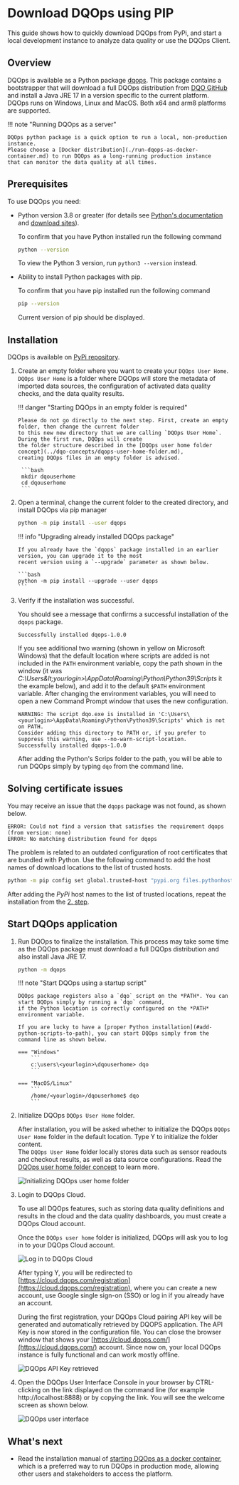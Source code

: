 # Download DQOps using PIP
This guide shows how to quickly download DQOps from PyPi, and start a local development instance to analyze data quality or use the DQOps Client. 

## Overview

DQOps is available as a Python package [dqops](https://pypi.org/project/dqops/). This package contains a bootstrapper that
will download a full DQOps distribution from [DQO GitHub](https://github.com/dqops/dqo) and install a Java JRE 17 in a version
specific to the current platform. DQOps runs on Windows, Linux and MacOS. Both x64 and arm8 platforms are supported.

!!! note "Running DQOps as a server"

    DQOps python package is a quick option to run a local, non-production instance.
    Please choose a [Docker distribution](./run-dqops-as-docker-container.md) to run DQOps as a long-running production instance
    that can monitor the data quality at all times.


## Prerequisites

To use DQOps you need:

  - Python version 3.8 or greater (for details see [Python's documentation](https://www.python.org/doc/) and [download sites](https://www.python.org/downloads/)).

    To confirm that you have Python installed run the following command
  
    ```bash
    python --version
    ```
    
    To view the Python 3 version, run `python3 --version` instead.



  - Ability to install Python packages with pip.
    
    To confirm that you have pip installed run the following command

    ```bash
    pip --version
    ```
    
    Current version of pip should be displayed.


## Installation

DQOps is available on [PyPi repository](https://pypi.org/project/dqops/). 

1.  Create an empty folder where you want to create your `DQOps User Home`. `DQOps User Home` is a folder where
    DQOps will store the metadata of imported data sources, the configuration of activated data quality checks, and the
    data quality results.

    !!! danger "Starting DQOps in an empty folder is required"

        Please do not go directly to the next step. First, create an empty folder, then change the current folder
        to this new new directory that we are calling `DQOps User Home`. During the first run, DQOps will create
        the folder structure described in the [DQOps user home folder concept](../dqo-concepts/dqops-user-home-folder.md),
        creating DQOps files in an empty folder is advised.

         ```bash
         mkdir dqouserhome
         cd dqouserhome
         ```

2.  <span id="install-step-2">Open a terminal</span>, change the current folder to the created directory, and install DQOps via pip manager

    ```bash
    python -m pip install --user dqops
    ```

    !!! info "Upgrading already installed DQOps package"

        If you already have the `dqops` package installed in an earlier version, you can upgrade it to the most
        recent version using a `--upgrade` parameter as shown below.

        ```bash
        python -m pip install --upgrade --user dqops
        ```

3.  Verify if the installation was successful. 

    You should see a message that confirms a successful installation of the `dqops` package.

    ```asc
    Successfully installed dqops-1.0.0
    ```

    <span id="add-python-scripts-to-path">If</span> you see additional two warning (shown in yellow on Microsoft Windows) that the default location
    where scripts are added is not included in the `PATH` environment variable, copy the path
    shown in the window (it was *C:\Users\&lt;yourlogin&gt;\AppData\Roaming\Python\Python39\Scripts* it the example below),
    and add it to the default `$PATH` environment variable. After changing the environment variables, you will need to open
    a new Command Prompt window that uses the new configuration.

    ``` { .asc hl_lines="1-2" }
    WARNING: The script dqo.exe is installed in 'C:\Users\<yourlogin>\AppData\Roaming\Python\Python39\Scripts' which is not on PATH.
    Consider adding this directory to PATH or, if you prefer to suppress this warning, use --no-warn-script-location.
    Successfully installed dqops-1.0.0
    ```

    After adding the Python's Scrips folder to the path, you will be able to run DQOps simply by typing `dqo` from the command line. 


## Solving certificate issues
You may receive an issue that the `dqops` package was not found, as shown below.

```
ERROR: Could not find a version that satisfies the requirement dqops (from version: none)
ERROR: No matching distribution found for dqops
```

The problem is related to an outdated configuration of root certificates that are bundled with Python.
Use the following command to add the host names of download locations to the list of trusted hosts.

```bash
python -m pip config set global.trusted-host "pypi.org files.pythonhosted.org pypi.python.org"
```

After adding the *PyPi* host names to the list of trusted locations, repeat the installation from the [2. step](#install-step-2).


## Start DQOps application

1.  Run DQOps to finalize the installation. This process may take some time as the DQOps package must download a full DQOps
    distribution and also install Java JRE 17.

    ```bash
    python -m dqops
    ```

    !!! note "Start DQOps using a startup script"

        DQOps package registers also a `dqo` script on the *PATH*. You can start DQOps simply by running a `dqo` command,
        if the Python location is correctly configured on the *PATH* environment variable.

        If you are lucky to have a [proper Python installation](#add-python-scripts-to-path), you can start DQOps simply from the command line as shown below.

        === "Windows"
            ```
            c:\users\<yourlogin>\dqouserhome> dqo
            ```

        === "MacOS/Linux"
            ```
            /home/<yourlogin>/dqouserhome$ dqo
            ```

2.  Initialize DQOps `DQOps User Home` folder.

    After installation, you will be asked whether to initialize the DQOps `DQOps User Home` folder in the default location.
    Type Y to initialize the folder content.  
    The `DQOps User Home` folder locally stores data such as sensor readouts and checkout results, as well as data source configurations.
    Read the [DQOps user home folder concept](../dqo-concepts/dqops-user-home-folder.md) to learn more.

    ![Initializing DQOps user home folder](https://dqops.com/docs/images/getting-started/initializing-user-home-folder2.png)

3.  Login to DQOps Cloud.
   
    To use all DQOps features, such as storing data quality definitions and results in the cloud and the data quality dashboards, you
    must create a DQOps Cloud account.

    Once the `DQOps user home` folder is initialized, DQOps will ask you to log in to your DQOps Cloud account. 

    ![Log in to DQOps Cloud](https://dqops.com/docs/images/getting-started/log-in-to-dqops-cloud3.png)

    After typing Y, you will be redirected to [https://cloud.dqops.com/registration](https://cloud.dqops.com/registration), 
    where you can create a new account, use Google single sign-on (SSO) or log in if you already have an account. 

    During the first registration, your DQOps Cloud pairing API key will be generated and automatically retrieved by DQOPS application.
    The API Key is now stored in the configuration file. You can close the browser window that shows your
    [https://cloud.dqops.com/](https://cloud.dqops.com/) account. Since now on, your local DQOps instance is fully functional
    and can work mostly offline.

    ![DQOps API Key retrieved](https://dqops.com/docs/images/getting-started/dqops-api-key-retrieved.png)

4.  Open the DQOps User Interface Console in your browser by CTRL-clicking on the link displayed on the command line (for example http://localhost:8888) 
    or by copying the link. You will see the welcome screen as shown below.

    ![DQOps user interface](https://dqops.com/docs/images/getting-started/dqops-user-interface.png)


## What's next
- Read the installation manual of [starting DQOps as a docker container](run-dqops-as-docker-container.md), which is a preferred
  way to run DQOps in production mode, allowing other users and stakeholders to access the platform.
